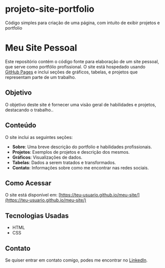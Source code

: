 # projeto-site-portfolio
Código simples para criação de uma página, com intuito de exibir projetos e portfolio

# Meu Site Pessoal

Este repositório contém o código fonte para elaboração de um site pessoal, que serve como portfólio profissional. O site está hospedado usando [GitHub Pages](https://pages.github.com/) e inclui seções de gráficos, tabelas, e projetos que representam parte de um trabalho.

## Objetivo

O objetivo deste site é fornecer uma visão geral de habilidades e projetos, destacando o trabalho..

## Conteúdo

O site inclui as seguintes seções:

- **Sobre**: Uma breve descrição do portfolio e habilidades profissionais.
- **Projetos**: Exemplos de projetos e descrição dos mesmos.
- **Gráficos**: Visualizações de dados.
- **Tabelas**: Dados a serem tratados e transformados.
- **Contato**: Informações sobre como me encontrar nas redes sociais.

## Como Acessar

O site está disponível em: [https://teu-usuario.github.io/meu-site/](https://teu-usuario.github.io/meu-site/)

## Tecnologias Usadas

- HTML
- CSS

## Contato

Se quiser entrar em contato comigo, podes me encontrar no [LinkedIn](https://www.linkedin.com/in/teu-perfil-linkedin).

